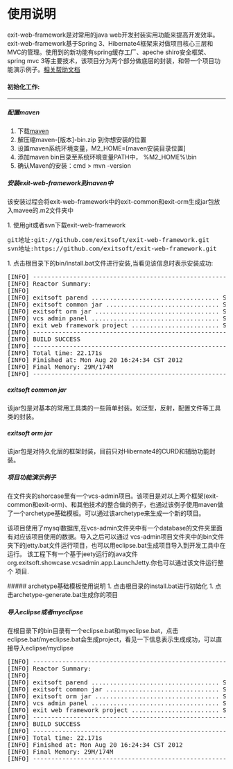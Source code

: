 使用说明
==================

exit-web-framework是对常用的java web开发封装实用功能来提高开发效率。exit-web-framework基于Spring 3、Hibernate4框架来对做项目核心三层和MVC的管理。使用到的新功能有spring缓存工厂、apeche shiro安全框架、spring mvc 3等主要技术，该项目分为两个部分做底层的封装，和带一个项目功能演示例子。[相关帮助文档](https://github.com/exitsoft/exit-web-framework/wiki)

#### 初始化工作:

***

##### 配置maven

1. 下载[maven](http://maven.apache.org/download.html)
1. 解压缩maven-[版本]-bin.zip 到你想安装的位置
1. 设置maven系统环境变量，M2_HOME=[maven安装目录位置]
1. 添加maven bin目录至系统环境变量PATH中， %M2_HOME%\bin
1. 确认Maven的安装：cmd > mvn -version

##### 安装exit-web-framework到maven中

<p>
该安装过程会将exit-web-framework中的exit-common和exit-orm生成jar包放入mavee的.m2文件夹中
</p>
1. 使用git或者svn下载exit-web-framework
<pre>
git地址:git://github.com/exitsoft/exit-web-framework.git
svn地址:https://github.com/exitsoft/exit-web-framework.git
</pre>
1. 点击根目录下的bin/install.bat文件进行安装,当看见该信息时表示安装成功:
<pre>
[INFO] ------------------------------------------------------------------------
[INFO] Reactor Summary:
[INFO]
[INFO] exitsoft parend ................................... SUCCESS [2.331s]
[INFO] exitsoft common jar ............................... SUCCESS [6.575s]
[INFO] exitsoft orm jar .................................. SUCCESS [2.764s]
[INFO] vcs admin panel ................................... SUCCESS [8.346s]
[INFO] exit web framework project ........................ SUCCESS [0.390s]
[INFO] ------------------------------------------------------------------------
[INFO] BUILD SUCCESS
[INFO] ------------------------------------------------------------------------
[INFO] Total time: 22.171s
[INFO] Finished at: Mon Aug 20 16:24:34 CST 2012
[INFO] Final Memory: 29M/174M
[INFO] ------------------------------------------------------------------------
</pre>

##### exitsoft common jar

该jar包是对基本的常用工具类的一些简单封装。如泛型，反射，配置文件等工具类的封装。

##### exitsoft orm jar

该jar包是对持久化层的框架封装，目前只对Hibernate4的CURD和辅助功能封装。

##### 项目功能演示例子
<p>
在文件夹的shorcase里有一个vcs-admin项目。该项目是对以上两个框架(exit-common和exit-orm)、和其他技术的整合做的例子，也通过该例子使用maven做了一个archetype基础模板。可以通过该archetype来生成一个新的项目。
</p>
<p>
该项目使用了mysql数据库,在vcs-admin文件夹中有一个database的文件夹里面有对应该项目使用的数据。导入之后可以通过
vcs-admin项目文件夹中的bin文件夹下的jetty.bat文件运行项目，也可以用eclipse.bat生成项目导入到开发工具中在运行。
该工程下有一个基于jeety运行的java文件org.exitsoft.showcase.vcsadmin.app.LaunchJetty.你也可以通过该文件运行整个
项目.
</p>
##### archetype基础模板使用说明
1. 点击根目录的install.bat进行初始化
1. 点击archetype-generate.bat生成你的项目

##### 导入eclipse或者myeclipse
在根目录下的bin目录有一个eclipse.bat和myeclipse.bat，点击eclipse.bat/myeclipse.bat会生成project，看见一下信息表示生成成功，可以直接导入eclipse/myclipse
<pre>
[INFO] ------------------------------------------------------------------------
[INFO] Reactor Summary:
[INFO]
[INFO] exitsoft parend ................................... SUCCESS [2.331s]
[INFO] exitsoft common jar ............................... SUCCESS [6.575s]
[INFO] exitsoft orm jar .................................. SUCCESS [2.764s]
[INFO] vcs admin panel ................................... SUCCESS [8.346s]
[INFO] exit web framework project ........................ SUCCESS [0.390s]
[INFO] ------------------------------------------------------------------------
[INFO] BUILD SUCCESS
[INFO] ------------------------------------------------------------------------
[INFO] Total time: 22.171s
[INFO] Finished at: Mon Aug 20 16:24:34 CST 2012
[INFO] Final Memory: 29M/174M
[INFO] ------------------------------------------------------------------------
</pre>